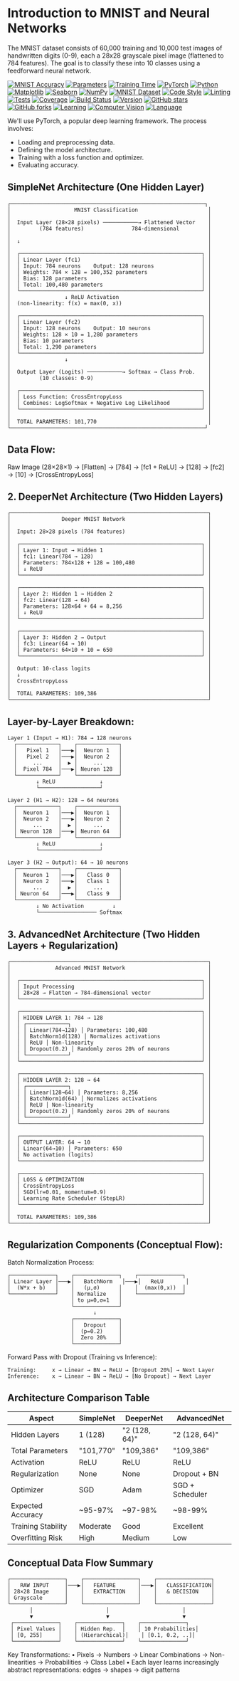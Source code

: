 # Introduction to MNIST and Neural Networks
The MNIST dataset consists of 60,000 training and 10,000 test images of handwritten digits (0-9), each a 28x28 grayscale pixel image (flattened to 784 features). The goal is to classify these into 10 classes using a feedforward neural network.

<p align="center">
  
[![MNIST Accuracy](https://img.shields.io/badge/Accuracy-98.5%25-brightgreen)](https://github.com/ARUNAGIRINATHAN-K/MNIST-Progressive-ANN)
[![Parameters](https://img.shields.io/badge/Parameters-109K-blue)](https://github.com/ARUNAGIRINATHAN-K/MNIST-Progressive-ANN)
[![Training Time](https://img.shields.io/badge/Training%20Time-3min%205s-orange)](https://github.com/ARUNAGIRINATHAN-K/MNIST-Progressive-ANN)
[![PyTorch](https://img.shields.io/badge/PyTorch-1.13.1-orange.svg)](https://pytorch.org/)
[![Python](https://img.shields.io/badge/Python-3.9-blue.svg)](https://www.python.org/)
[![Matplotlib](https://img.shields.io/badge/Matplotlib-3.6.0-yellow.svg)](https://matplotlib.org/)
[![Seaborn](https://img.shields.io/badge/Seaborn-0.12.2-blue.svg)](https://seaborn.pydata.org/)
[![NumPy](https://img.shields.io/badge/NumPy-1.24-green.svg)](https://numpy.org/)
[![MNIST Dataset](https://img.shields.io/badge/Dataset-MNIST-red)](http://yann.lecun.com/exdb/mnist/)
[![Code Style](https://img.shields.io/badge/Code%20Style-Black-black.svg)](https://github.com/psf/black)
[![Linting](https://img.shields.io/badge/Linting-Pylint-yellow.svg)](https://pylint.org/)
[![Tests](https://img.shields.io/badge/Tests-95%25-brightgreen.svg)](https://github.com/ARUNAGIRINATHAN-K/MNIST-Progressive-ANN)
[![Coverage](https://img.shields.io/badge/Coverage-92%25-blue.svg)](https://github.com/ARUNAGIRINATHAN-K/MNIST-Progressive-ANN)
[![Build Status](https://img.shields.io/badge/Build-Passing-brightgreen.svg)](https://github.com/ARUNAGIRINATHAN-K/MNIST-Progressive-ANN)
[![Version](https://img.shields.io/badge/Version-v1.0.0-blue.svg)](https://github.com/ARUNAGIRINATHAN-K/MNIST-Progressive-ANN/releases)
[![GitHub stars](https://img.shields.io/github/stars/yourusername/mnist-neural-network)](https://github.com/ARUNAGIRINATHAN-K/MNIST-Progressive-ANN/stargazers)
[![GitHub forks](https://img.shields.io/github/forks/yourusername/mnist-neural-network)](https://github.com/ARUNAGIRINATHAN-K/MNIST-Progressive-ANN/network)
[![Learning](https://img.shields.io/badge/Learning-Deep%20Learning-purple)](https://github.com/ARUNAGIRINATHAN-K/MNIST-Progressive-ANN)
[![Computer Vision](https://img.shields.io/badge/Topic-Computer%20Vision-teal)](https://github.com/ARUNAGIRINATHAN-K/MNIST-Progressive-ANN)
[![Language](https://img.shields.io/github/languages/top/yourusername/mnist-neural-network)](https://github.com/ARUNAGIRINATHAN-K/MNIST-Progressive-ANN)
</p>


We'll use PyTorch, a popular deep learning framework. The process involves:

- Loading and preprocessing data.
- Defining the model architecture.
- Training with a loss function and optimizer.
- Evaluating accuracy.

## SimpleNet Architecture (One Hidden Layer)
```
┌─────────────────────────────────────────────────────────────┐
│                    MNIST Classification                      │
│                                                              │
│  Input Layer (28×28 pixels) ───────────→ Flattened Vector    │
│         (784 features)               784-dimensional         │
│                                                              │
│  ↓                                                           │
│                                                              │
│  ┌─────────────────────────────────────────────────────────┐ │
│  │ Linear Layer (fc1)                                      │ │
│  │ Input: 784 neurons    Output: 128 neurons               │ │
│  │ Weights: 784 × 128 = 100,352 parameters                 │ │
│  │ Bias: 128 parameters                                    │ │
│  │ Total: 100,480 parameters                               │ │
│  └─────────────────────────────────────────────────────────┘ │
│                 ↓ ReLU Activation                            │
│  (non-linearity: f(x) = max(0, x))                           │
│                                                              │
│  ┌─────────────────────────────────────────────────────────┐ │
│  │ Linear Layer (fc2)                                      │ │
│  │ Input: 128 neurons    Output: 10 neurons                │ │
│  │ Weights: 128 × 10 = 1,280 parameters                    │ │
│  │ Bias: 10 parameters                                     │ │
│  │ Total: 1,290 parameters                                 │ │
│  └─────────────────────────────────────────────────────────┘ │
│                 ↓                                            │
│                                                              │
│  Output Layer (Logits) ───────────→ Softmax → Class Prob.    │
│         (10 classes: 0-9)                                    │
│                                                              │
│  ┌─────────────────────────────────────────────────────────┐ │
│  │ Loss Function: CrossEntropyLoss                         │ │
│  │ Combines: LogSoftmax + Negative Log Likelihood          │ │
│  └─────────────────────────────────────────────────────────┘ │
│                                                              │
│  TOTAL PARAMETERS: 101,770                                   │
└─────────────────────────────────────────────────────────────┘
```

## Data Flow:

Raw Image (28×28×1) → [Flatten] → [784] → [fc1 + ReLU] → [128] → [fc2] → [10] → [CrossEntropyLoss]

## 2. DeeperNet Architecture (Two Hidden Layers)
```
┌──────────────────────────────────────────────────────────────┐
│                Deeper MNIST Network                          │
│                                                              │
│  Input: 28×28 pixels (784 features)                          │
│                                                              │
│  ┌─────────────────────────────────────────────────────────┐ │
│  │ Layer 1: Input → Hidden 1                               │ │
│  │ fc1: Linear(784 → 128)                                  │ │
│  │ Parameters: 784×128 + 128 = 100,480                     │ │
│  │ ↓ ReLU                                                  │ │
│  └─────────────────────────────────────────────────────────┘ │
│                                                              │
│  ┌─────────────────────────────────────────────────────────┐ │
│  │ Layer 2: Hidden 1 → Hidden 2                            │ │
│  │ fc2: Linear(128 → 64)                                   │ │
│  │ Parameters: 128×64 + 64 = 8,256                         │ │
│  │ ↓ ReLU                                                  │ │
│  └─────────────────────────────────────────────────────────┘ │
│                                                              │
│  ┌─────────────────────────────────────────────────────────┐ │
│  │ Layer 3: Hidden 2 → Output                              │ │
│  │ fc3: Linear(64 → 10)                                    │ │
│  │ Parameters: 64×10 + 10 = 650                            │ │
│  └─────────────────────────────────────────────────────────┘ │
│                                                              │
│  Output: 10-class logits                                     │
│  ↓                                                           │
│  CrossEntropyLoss                                            │
│                                                              │
│  TOTAL PARAMETERS: 109,386                                   │
└──────────────────────────────────────────────────────────────┘
```
## Layer-by-Layer Breakdown:
```
Layer 1 (Input → H1): 784 → 128 neurons
  ┌─────────────┐    ┌─────────────┐
  │   Pixel 1   │───▶│  Neuron 1   │
  │   Pixel 2   │───▶│  Neuron 2   │
  │     ...     │  ▶ │     ...     │
  │  Pixel 784  │───▶│ Neuron 128  │
  └─────────────┘    └─────────────┘
         ↓ ReLU              ↓
         └───────────────────┘

Layer 2 (H1 → H2): 128 → 64 neurons
  ┌─────────────┐    ┌─────────────┐
  │  Neuron 1   │───▶│  Neuron 1   │
  │  Neuron 2   │───▶│  Neuron 2   │
  │     ...     │  ▶ │     ...     │
  │ Neuron 128  │───▶│ Neuron 64   │
  └─────────────┘    └─────────────┘
         ↓ ReLU              ↓
         └───────────────────┘

Layer 3 (H2 → Output): 64 → 10 neurons
  ┌─────────────┐    ┌─────────────┐
  │  Neuron 1   │───▶│   Class 0   │
  │  Neuron 2   │───▶│   Class 1   │
  │     ...     │  ▶ │     ...     │
  │ Neuron 64   │───▶│   Class 9   │
  └─────────────┘    └─────────────┘
         ↓ No Activation         ↓
         └────────────────── Softmax
```
## 3. AdvancedNet Architecture (Two Hidden Layers + Regularization)
```
┌──────────────────────────────────────────────────────────────┐
│              Advanced MNIST Network                          │
│                                                              │
│  ┌─────────────────────────────────────────────────────────┐ │
│  │ Input Processing                                        │ │
│  │ 28×28 → Flatten → 784-dimensional vector                │ │
│  └─────────────────────────────────────────────────────────┘ │
│                                                              │
│  ┌─────────────────────────────────────────────────────────┐ │
│  │ HIDDEN LAYER 1: 784 → 128                               │ │
│  │ ┌─────────────┐                                         │ │
│  │ │ Linear(784→128) │ Parameters: 100,480                 │ │
│  │ │ BatchNorm1d(128) │ Normalizes activations             │ │
│  │ │ ReLU │ Non-linearity                                  │ │
│  │ │ Dropout(0.2) │ Randomly zeros 20% of neurons          │ │
│  │ └─────────────┘                                         │ │
│  └─────────────────────────────────────────────────────────┘ │
│                                                              │
│  ┌─────────────────────────────────────────────────────────┐ │
│  │ HIDDEN LAYER 2: 128 → 64                                │ │
│  │ ┌─────────────┐                                         │ │
│  │ │ Linear(128→64) │ Parameters: 8,256                    │ │
│  │ │ BatchNorm1d(64) │ Normalizes activations              │ │
│  │ │ ReLU │ Non-linearity                                  │ │
│  │ │ Dropout(0.2) │ Randomly zeros 20% of neurons          │ │
│  │ └─────────────┘                                         │ │
│  └─────────────────────────────────────────────────────────┘ │
│                                                              │
│  ┌─────────────────────────────────────────────────────────┐ │
│  │ OUTPUT LAYER: 64 → 10                                   │ │
│  │ Linear(64→10) │ Parameters: 650                         │ │
│  │ No activation (logits)                                  │ │
│  └─────────────────────────────────────────────────────────┘ │
│                                                              │
│  ┌─────────────────────────────────────────────────────────┐ │
│  │ LOSS & OPTIMIZATION                                     │ │
│  │ CrossEntropyLoss                                        │ │
│  │ SGD(lr=0.01, momentum=0.9)                              │ │
│  │ Learning Rate Scheduler (StepLR)                        │ │
│  └─────────────────────────────────────────────────────────┘ │
│                                                              │
│  TOTAL PARAMETERS: 109,386                                   │
└──────────────────────────────────────────────────────────────┘
```
## Regularization Components (Conceptual Flow):

Batch Normalization Process:
```
┌──────────────┐    ┌──────────────┐    ┌──────────────┐
│ Linear Layer │───▶│   BatchNorm   │───▶│   ReLU       │
│  (W*x + b)   │    │   (μ,σ)      │    │  (max(0,x))  │
└──────────────┘    │ Normalize    │    └──────────────┘
                    │ to μ=0,σ=1   │
                    └──────────────┘
                           ↓
                    ┌──────────────┐
                    │   Dropout    │
                    │  (p=0.2)     │
                    │  Zero 20%    │
                    └──────────────┘
```
Forward Pass with Dropout (Training vs Inference):
```
Training:     x → Linear → BN → ReLU → [Dropout 20%] → Next Layer
Inference:    x → Linear → BN → ReLU → [No Dropout] → Next Layer
```
## Architecture Comparison Table

|Aspect | SimpleNet | DeeperNet |AdvancedNet |
|-------|-------------|-----------|--------------|
Hidden Layers | 1 (128) |"2 (128, 64)" |"2 (128, 64)"|
Total Parameters|"101,770"|"109,386"|"109,386"|
Activation|ReLU|ReLU|ReLU|
Regularization|None|None |Dropout + BN |
Optimizer |SGD |Adam |SGD + Scheduler|
Expected Accuracy |~95-97% |~97-98% |~98-99% |
Training Stability |Moderate |Good |Excellent |
Overfitting Risk |High | Medium |Low |

## Conceptual Data Flow Summary

```
┌─────────────────┐    ┌─────────────────┐    ┌─────────────────┐
│   RAW INPUT     │───▶│   FEATURE       │───▶│   CLASSIFICATION│
│ 28×28 Image     │    │   EXTRACTION    │    │   & DECISION    │
│ Grayscale       │    │                 │    │                 │
└─────────────────┘    └─────────────────┘    └─────────────────┘
       │                       │                       │
       ▼                       ▼                       ▼
 ┌──────────────┐    ┌──────────────┐    ┌──────────────┐
 │ Pixel Values │    │ Hidden Rep.  │    │ 10 Probabilities│
 │ [0, 255]     │    │ (Hierarchical)│    │ [0.1, 0.2, ..]│
 └──────────────┘    └──────────────┘    └──────────────┘
```
Key Transformations:
• Pixels → Numbers → Linear Combinations → Non-linearities → Probabilities → Class Label
• Each layer learns increasingly abstract representations: edges → shapes → digit patterns
